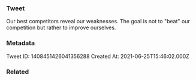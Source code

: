 ### Tweet
Our best competitors reveal our weaknesses. The goal is not to "beat" our competition but rather to improve ourselves.

### Metadata
Tweet ID: 1408451426041356288
Created At: 2021-06-25T15:46:02.000Z

### Related

